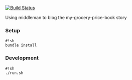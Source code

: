 [![Build Status](https://semaphoreci.com/api/v1/projects/6e033ebd-8387-4f1f-a0f0-c384c61691a7/520649/badge.svg)](https://semaphoreci.com/my-grocery-price-book/blog-my-grocery-price-book-co-za)      
      
Using middleman to blog the my-grocery-price-book story

### Setup ###

```
#!sh
bundle install
```

### Development ###

```
#!sh
./run.sh
```
